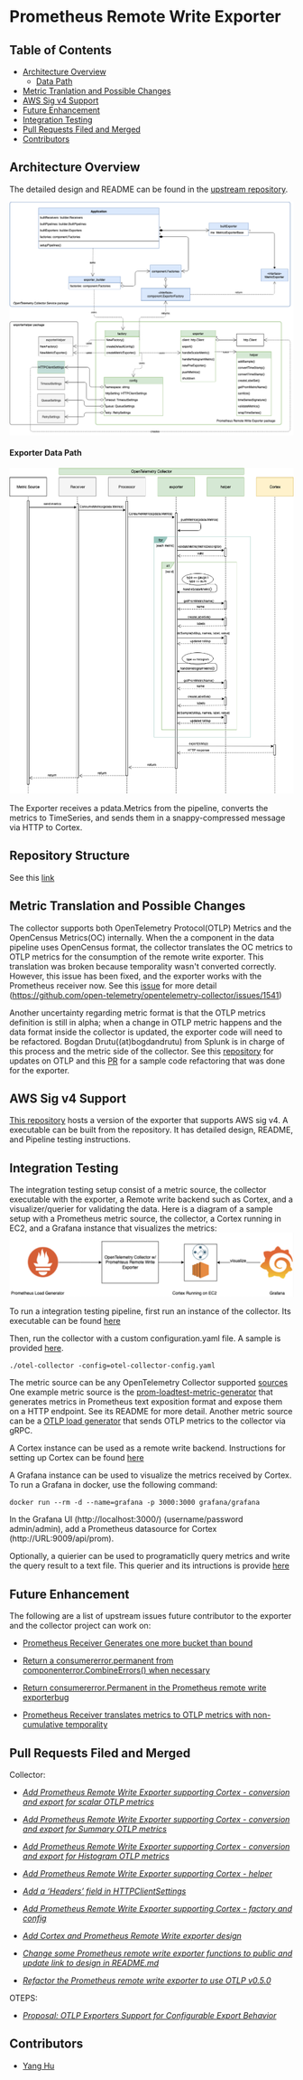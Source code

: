 # Prometheus Remote Write Exporter

## Table of Contents

- [Architecture Overview](#architecture-overview)
  - [Data Path](#data-path)
- [Metric Tranlation and Possible Changes](#metric-translation-and-possible-changes)
- [AWS Sig v4 Support](#aws-sig-v4-support)
- [Future Enhancement](#future-enhancement)
- [Integration Testing](#integration-testing)
- [Pull Requests Filed and Merged](#pull-requests-filed-and-merged)
- [Contributors](#contributors)

## Architecture Overview

The detailed design and README can be found in the [upstream repository](https://github.com/open-telemetry/opentelemetry-collector/tree/master/exporter/prometheusremotewriteexporter). 

![Exporter UML Diagram](./img/exporter-uml.png)

#### Exporter Data Path

![exporter-data-pipeline Pipeline](./img/exporter-sequence.png)

The Exporter receives a pdata.Metrics from the pipeline, converts the metrics to
TimeSeries, and sends them in a snappy-compressed message via HTTP to Cortex.

## Repository Structure
See this [link](https://github.com/open-telemetry/opentelemetry-collector/tree/master/exporter/prometheusremotewriteexporter)

## Metric Translation and Possible Changes
The collector supports both OpenTelemetry Protocol(OTLP) Metrics and the OpenCensus Metrics(OC) internally. When the a component in the data pipeline uses OpenCensus format, the collector
translates the OC metrics to OTLP metrics for the consumption of the remote write exporter. This translation was broken because temporality wasn't converted correctly. However, this issue has
been fixed, and the exporter works with the Prometheus receiver now. See this [issue](https://github.com/open-telemetry/opentelemetry-collector/issues/1541) for more detail (https://github.com/open-telemetry/opentelemetry-collector/issues/1541)

Another uncertainty regarding metric format is that the OTLP metrics definition is still in alpha; when a change in OTLP metric happens and the data format inside the collector is updated,
the exporter code will need to be refactored. Bogdan Drutu((at)bogdandrutu) from Splunk is in charge of this process and the metric side of the
collector. See this [repository](https://github.com/open-telemetry/opentelemetry-proto) for updates on OTLP and this [PR](https://github.com/open-telemetry/opentelemetry-collector/pull/1708) for a sample code refactoring that was done for the exporter.
## AWS Sig v4 Support 

[This repository](https://github.com/open-o11y/opentelemetry-collector-o11y) hosts a version of the exporter that supports AWS sig v4. A executable can be built from the repository.
It has detailed design, README, and Pipeline testing instructions.  

## Integration Testing
The integration testing setup consist of a metric source, the collector executable with the exporter, a Remote write backend such as Cortex, and a visualizer/querier for validating the data.
Here is a diagram of a sample setup with a Prometheus metric source, the collector, a Cortex running in EC2, and a Grafana instance that visualizes the metrics:
![Pipeline](./img/pipeline.png)

To run a integration testing pipeline, first run an instance of the collector. Its executable can be found [here](https://github.com/open-telemetry/opentelemetry-collector/releases) 

Then, run the collector with a custom configuration.yaml file. A sample is provided [here](promtest/otel-collector-config.yaml).
```
./otel-collector -config=otel-collector-config.yaml
```

The metric source can be any OpenTelemetry Collector supported [sources](https://github.com/open-telemetry/opentelemetry-collector/tree/master/receiver)
One example metric source is the [prom-loadtest-metric-generator](https://github.com/alphagov/prom-loadtest-metrics-generator) that generates metrics in Prometheus text exposition format 
and expose them on a HTTP endpoint. See its README for more detail. Another metric source can be a [OTLP load generator](./test)
that sends OTLP metrics to the collector via gRPC. 

A Cortex instance can be used as a remote write backend. Instructions for setting up Cortex can be found [here](https://cortexmetrics.io/docs/getting-started/getting-started-chunks-storage/)

A Grafana instance can be used to visualize the metrics received by Cortex. To run a Grafana in docker, use the following command:
```
docker run --rm -d --name=grafana -p 3000:3000 grafana/grafana
```

In the Grafana UI (http://localhost:3000/) (username/password admin/admin), add a Prometheus datasource for Cortex (http://URL:9009/api/prom).

Optionally, a quierier can be used to programaticlly query metrics and write the query result to a text file. This querier 
and its intructions is provide [here](./test)


## Future Enhancement
The following are a list of upstream issues future contributor to the exporter and the collector project can work on:

- [Prometheus Receiver Generates one more bucket than bound](https://github.com/open-telemetry/opentelemetry-collector/issues/1737)

- [Return a consumererror.permanent from componenterror.CombineErrors() when necessary](https://github.com/open-telemetry/opentelemetry-collector/issues/1736)

- [Return consumererror.Permanent in the Prometheus remote write exporter](https://github.com/open-telemetry/opentelemetry-collector/issues/1733)[bug](https://github.com/open-telemetry/opentelemetry-collector/issues?q=is%3Aissue+is%3Aopen+label%3Abug)

- [Prometheus Receiver translates metrics to OTLP metrics with non-cumulative temporality](https://github.com/open-telemetry/opentelemetry-collector/issues/1541)

## Pull Requests Filed and Merged

Collector:
- [_Add Prometheus Remote Write Exporter supporting Cortex - conversion and export for scalar OTLP metrics_](https://github.com/open-telemetry/opentelemetry-collector/pull/1577)

- [_Add Prometheus Remote Write Exporter supporting Cortex - conversion and export for Summary OTLP metrics_](https://github.com/open-telemetry/opentelemetry-collector/pull/1649)

- [_Add Prometheus Remote Write Exporter supporting Cortex - conversion and export for Histogram OTLP metrics_](https://github.com/open-telemetry/opentelemetry-collector/pull/1643)

- [_Add Prometheus Remote Write Exporter supporting Cortex - helper_](https://github.com/open-telemetry/opentelemetry-collector/pull/1555)

- [_Add a ‘Headers’ field in HTTPClientSettings_](https://github.com/open-telemetry/opentelemetry-collector/pull/1552)

- [_Add Prometheus Remote Write Exporter supporting Cortex - factory and config_](https://github.com/open-telemetry/opentelemetry-collector/pull/1544)

- [_Add Cortex and Prometheus Remote Write exporter design_](https://github.com/open-telemetry/opentelemetry-collector/pull/1464)

- [_Change some Prometheus remote write exporter functions to public and update link to design in README.md_](https://github.com/open-telemetry/opentelemetry-collector/pull/1702)

- [_Refactor the Prometheus remote write exporter to use OTLP v0.5.0_](https://github.com/open-telemetry/opentelemetry-collector/pull/1708) 

OTEPS:
- [_Proposal: OTLP Exporters Support for Configurable Export Behavior_](https://github.com/open-telemetry/oteps/pull/131)

## Contributors

- [Yang Hu](https://github.com/huyan0)
